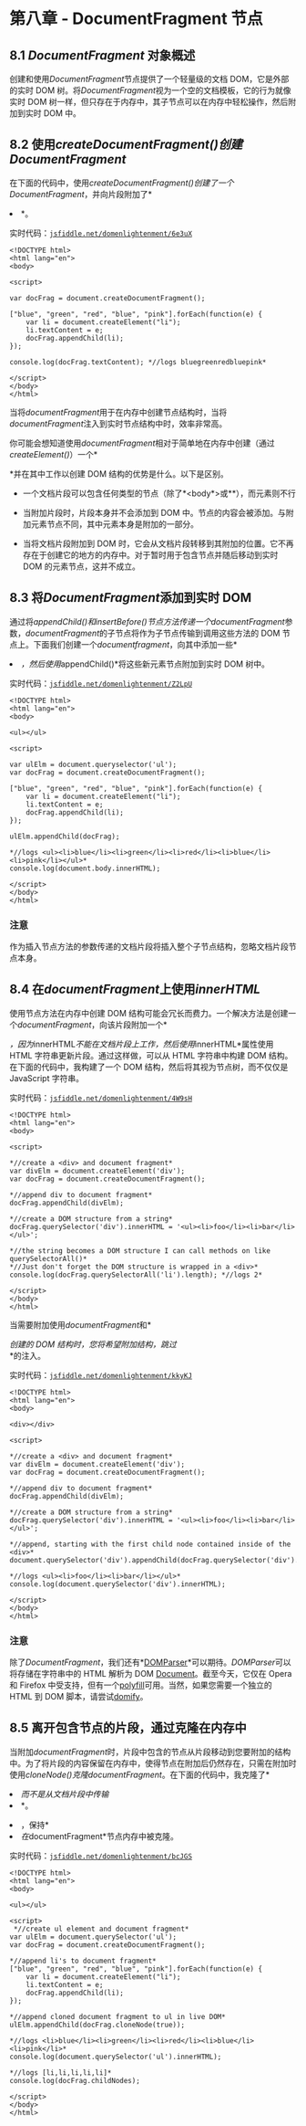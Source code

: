 # 第八章 - DocumentFragment 节点

## 8.1 *DocumentFragment* 对象概述

创建和使用*DocumentFragment*节点提供了一个轻量级的文档 DOM，它是外部的实时 DOM 树。将*DocumentFragment*视为一个空的文档模板，它的行为就像实时 DOM 树一样，但只存在于内存中，其子节点可以在内存中轻松操作，然后附加到实时 DOM 中。

## 8.2 使用*createDocumentFragment()*创建*DocumentFragment*

在下面的代码中，使用*createDocumentFragment()*创建了一个*DocumentFragment*，并向片段附加了*<li>*。

实时代码：[`jsfiddle.net/domenlightenment/6e3uX`](http://jsfiddle.net/domenlightenment/6e3uX)

```
<!DOCTYPE html>
<html lang="en">
<body>

<script>

var docFrag = document.createDocumentFragment();

["blue", "green", "red", "blue", "pink"].forEach(function(e) {
    var li = document.createElement("li");
    li.textContent = e;
    docFrag.appendChild(li);
});

console.log(docFrag.textContent); *//logs bluegreenredbluepink*

</script>
</body>
</html>

```

当将*documentFragment*用于在内存中创建节点结构时，当将*documentFragment*注入到实时节点结构中时，效率非常高。

你可能会想知道使用*documentFragment*相对于简单地在内存中创建（通过*createElement()*）一个*<div>*并在其中工作以创建 DOM 结构的优势是什么。以下是区别。

+   一个文档片段可以包含任何类型的节点（除了*<body*>或*<html>*），而元素则不行

+   当附加片段时，片段本身并不会添加到 DOM 中。节点的内容会被添加。与附加元素节点不同，其中元素本身是附加的一部分。

+   当将文档片段附加到 DOM 时，它会从文档片段转移到其附加的位置。它不再存在于创建它的地方的内存中。对于暂时用于包含节点并随后移动到实时 DOM 的元素节点，这并不成立。

## 8.3 将*DocumentFragment*添加到实时 DOM

通过将*appendChild()*和*insertBefore()*节点方法传递一个*documentFragment*参数，*documentFragment*的子节点将作为子节点传输到调用这些方法的 DOM 节点上。下面我们创建一个*documentfragment*，向其中添加一些*<li>*，然后使用*appendChild()*将这些新元素节点附加到实时 DOM 树中。

实时代码：[`jsfiddle.net/domenlightenment/Z2LpU`](http://jsfiddle.net/domenlightenment/Z2LpU)

```
<!DOCTYPE html>
<html lang="en">
<body>

<ul></ul>

<script>

var ulElm = document.queryselector('ul');
var docFrag = document.createDocumentFragment();

["blue", "green", "red", "blue", "pink"].forEach(function(e) {
    var li = document.createElement("li");
    li.textContent = e;
    docFrag.appendChild(li);
});

ulElm.appendChild(docFrag);

*//logs <ul><li>blue</li><li>green</li><li>red</li><li>blue</li><li>pink</li></ul>*
console.log(document.body.innerHTML);

</script>
</body>
</html>

```

### 注意

作为插入节点方法的参数传递的文档片段将插入整个子节点结构，忽略文档片段节点本身。

## 8.4 在*documentFragment*上使用*innerHTML*

使用节点方法在内存中创建 DOM 结构可能会冗长而费力。一个解决方法是创建一个*documentFragment*，向该片段附加一个*<div>*，因为*innerHTML*不能在文档片段上工作，然后使用*innerHTML*属性使用 HTML 字符串更新片段。通过这样做，可以从 HTML 字符串中构建 DOM 结构。在下面的代码中，我构建了一个 DOM 结构，然后将其视为节点树，而不仅仅是 JavaScript 字符串。

实时代码：[`jsfiddle.net/domenlightenment/4W9sH`](http://jsfiddle.net/domenlightenment/4W9sH)

```
<!DOCTYPE html>
<html lang="en">
<body>

<script>

*//create a <div> and document fragment*
var divElm = document.createElement('div');
var docFrag = document.createDocumentFragment();

*//append div to document fragment*
docFrag.appendChild(divElm);

*//create a DOM structure from a string*
docFrag.querySelector('div').innerHTML = '<ul><li>foo</li><li>bar</li></ul>';

*//the string becomes a DOM structure I can call methods on like querySelectorAll()*
*//Just don't forget the DOM structure is wrapped in a <div>*
console.log(docFrag.querySelectorAll('li').length); *//logs 2*

</script>
</body>
</html>

```

当需要附加使用*documentFragment*和*<div>*创建的 DOM 结构时，您将希望附加结构，跳过*<div>*的注入。

实时代码：[`jsfiddle.net/domenlightenment/kkyKJ`](http://jsfiddle.net/domenlightenment/kkyKJ)

```
<!DOCTYPE html>
<html lang="en">
<body>

<div></div>

<script>

*//create a <div> and document fragment*
var divElm = document.createElement('div');
var docFrag = document.createDocumentFragment();

*//append div to document fragment*
docFrag.appendChild(divElm);

*//create a DOM structure from a string*
docFrag.querySelector('div').innerHTML = '<ul><li>foo</li><li>bar</li></ul>';

*//append, starting with the first child node contained inside of the <div>*
document.querySelector('div').appendChild(docFrag.querySelector('div').firstChild);

*//logs <ul><li>foo</li><li>bar</li></ul>*
console.log(document.querySelector('div').innerHTML);

</script>
</body>
</html>

```

### 注意

除了*DocumentFragment*，我们还有*[DOMParser](http://html5.org/specs/dom-parsing.html#domparser)*可以期待。*DOMParser*可以将存储在字符串中的 HTML 解析为 DOM [Document](https://developer.mozilla.org/en/DOM/document "document")。截至今天，它仅在 Opera 和 Firefox 中受支持，但有一个[polyfill](https://gist.github.com/1129031)可用。当然，如果您需要一个独立的 HTML 到 DOM 脚本，请尝试[domify](https://github.com/component/domify)。

## 8.5 离开包含节点的片段，通过克隆在内存中

当附加*documentFragment*时，片段中包含的节点从片段移动到您要附加的结构中。为了将片段的内容保留在内存中，使得节点在附加后仍然存在，只需在附加时使用*cloneNode()*克隆*documentFragment*。在下面的代码中，我克隆了*<li>*而不是从文档片段中传输*<li>*。

*<li>*，保持*<li>*在*documentFragment*节点内存中被克隆。

实时代码：[`jsfiddle.net/domenlightenment/bcJGS`](http://jsfiddle.net/domenlightenment/bcJGS)

```
<!DOCTYPE html>
<html lang="en">
<body>

<ul></ul>

<script>
 *//create ul element and document fragment*
var ulElm = document.querySelector('ul');
var docFrag = document.createDocumentFragment();

*//append li's to document fragment*
["blue", "green", "red", "blue", "pink"].forEach(function(e) {
    var li = document.createElement("li");
    li.textContent = e;
    docFrag.appendChild(li);
});

*//append cloned document fragment to ul in live DOM*
ulElm.appendChild(docFrag.cloneNode(true));

*//logs <li>blue</li><li>green</li><li>red</li><li>blue</li><li>pink</li>*
console.log(document.querySelector('ul').innerHTML);

*//logs [li,li,li,li,li]* 
console.log(docFrag.childNodes);

</script>
</body>
</html>

```
